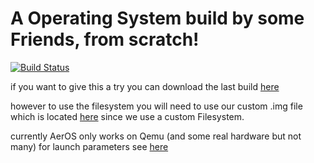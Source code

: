 # A Operating System build by some Friends, from scratch!

[![Build Status](http://144.76.18.59:8080/buildStatus/icon?job=AerOS)](http://144.76.18.59:8080/job/AerOS/lastSuccessfulBuild/)

if you want to give this a try you can download the last build [here](http://144.76.18.59:8080/job/AerOS/lastSuccessfulBuild/artifact/AerOS.iso)

however to use the filesystem you will need to use our custom .img file which is located [here](https://github.com/napalmtorch/AerOS/blob/main/disks/nfs_disk.img)
since we use a custom Filesystem.

currently AerOS only works on Qemu (and some real hardware but not many)
for launch parameters see [here](https://github.com/napalmtorch/AerOS/blob/ff4d54f197e1df895a1fd6077357afd01a2af3f8/Makefile#L32)
